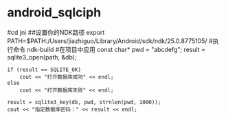 # android_sqlciph 
#cd jni
##设置你的NDK路径
export PATH=$PATH:/Users/jiazhiguo/Library/Android/sdk/ndk/25.0.8775105/
#执行命令
ndk-build
#在项目中应用
    const char* pwd = "abcdefg";
    result = sqlite3_open(path, &db);

    if (result == SQLITE_OK)
        cout << "打开数据库成功" << endl;
    else
        cout << "打开数据库失败" << endl;

    result = sqlite3_key(db, pwd, strnlen(pwd, 1000));
    cout << "指定数据库密码：" << result << endl;

